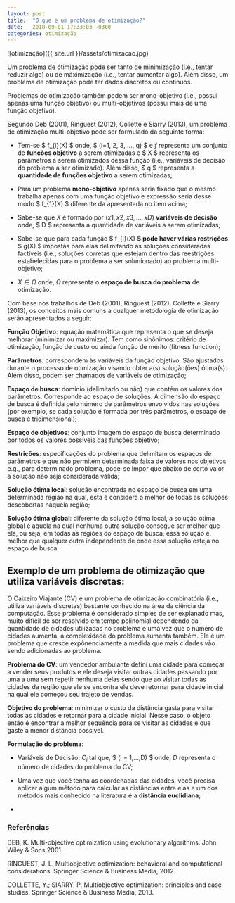 ```yaml
---
layout: post
title:  "O que é um problema de otimização?"
date:   2018-09-01 17:33:03 -0300
categories: otimização
---
```


![otimização]({{ site.url }}/assets/otimizacao.jpg)

Um problema de ótimização pode ser tanto de minimização (i.e., tentar reduzir algo) ou de máximização (i.e., tentar aumentar algo). Além disso, um problema de otimização pode ter dados discretos ou contínuos.

Problemas de ótimização também podem ser mono-objetivo (i.e., possui apenas uma função objetivo) ou multi-objetivos (possui mais de uma função objetivo).

Segundo Deb (2001), Ringuest (2012), Collette e Siarry (2013), um problema de otimização multi-objetivo pode ser formulado da seguinte forma:

* Tem-se $ f_{i}(X) $ onde, $ (i=1, 2, 3, ..., q) $ e $f$ representa um conjunto de __funções objetivo__ a serem otimizadas e $ X $ representa os parâmetros a serem otimizados dessa função (i.e., variáveis de decisão do problema a ser otimizado). Além disso, $ q $ representa a __quantidade de funções objetivo__ a serem otimizadas;

* Para um problema __mono-objetivo__ apenas seria fixado que o mesmo trabalha apenas com uma função objetivo e expressão seria desse modo $ f_{1}(X) $ diferente da apresentada no item acima;

* Sabe-se que $X$ é formado por $(x1, x2, x3, ..., xD)$ __variáveis de decisão__ onde, $ D $ representa a quantidade de variáveis a serem otimizadas;

* Sabe-se que para cada função $ f_{i}(X) $ __pode haver várias restrições__ $ g(X) $ impostas para elas delimitando as soluções consideradas factíveis (i.e., soluções corretas que estejam dentro das reestrições estabelecidas para o problema a ser solunionado) ao problema multi-objetivo;

* $X ∈ Ω$ onde, $Ω$ representa o __espaço de busca do problema__ de otimização.

Com base nos trabalhos de Deb (2001), Ringuest (2012), Collette e Siarry (2013), os conceitos mais comuns a qualquer metodologia de otimização serão apresentados a seguir:

__Função Objetivo__: equação matemática que representa o que se deseja melhorar (minimizar ou maximizar). Tem como sinônimos: critério de otimização, função de custo ou ainda função de mérito (fitness function);

__Parâmetros__: correspondem às variáveis da função objetivo. São ajustados durante o processo de otimização visando obter a(s) solução(ões) ótima(s). Além disso, podem ser chamados de variáveis de otimização;

__Espaço de busca__: domínio (delimitado ou não) que contém os valores dos parâmetros. Corresponde ao espaço de soluções. A dimensão do espaço de busca é definida pelo número de parâmetros envolvidos nas soluções (por exemplo, se cada solução é formada por três parâmetros, o espaço de busca é tridimensional);

__Espaço de objetivos__: conjunto imagem do espaço de busca determinado por todos os valores possíveis das funções objetivo;

__Restrições__: especificações do problema que delimitam os espaços de parâmetros e que não permitem determinada faixa de valores nos objetivos e.g., para determinado problema, pode-se impor que abaixo de certo valor a solução não seja considerada válida;

__Solução ótima local__: solução encontrada no espaço de busca em uma determinada região na qual, esta é considera a melhor de todas as soluções descobertas naquela região;

__Solução ótima global__: diferente da solução ótima local, a solução ótima global é aquela na qual nenhuma outra solução consegue ser melhor que ela, ou seja, em todas as regiões do espaço de busca, essa solução é, melhor que qualquer outra independente de onde essa solução esteja no espaço de busca.

## Exemplo de um problema de otimização que utiliza variáveis discretas:

O Caixeiro Viajante (CV) é um problema de otimização combinatória (i.e., utiliza variáveis discretas) bastante conhecido na área da ciência da computação. Esse problema é considerado simples de ser explanado mas, muito difícil de ser resolvido em tempo polinomial dependendo da quantidade de cidades utilizadas no problema e uma vez que o número de cidades aumenta, a complexidade do problema aumenta também. Ele é um problema que cresce expônenciamente a medida que mais cidades vão sendo adicionadas ao problema.

__Problema do CV__: um vendedor ambulante defini uma cidade para começar a vender seus produtos e ele deseja visitar outras cidades passando por uma a uma sem repetir nenhuma delas sendo que ao visitar todas as cidades da região que ele se encontra ele deve retornar para cidade inicial na qual ele começou seu trajeto de vendas.

__Objetivo do problema__: minimizar o custo da distância gasta para visitar todas as cidades e retornar para a cidade inicial. Nesse caso, o objeto então é encontrar a melhor sequência para se visitar as cidades e que gaste a menor distância possível. 

__Formulação do problema__:

* Variáveis de Decisão: $C_{i}$ tal que, $ (i = 1,...,D) $ onde, $D$ representa o número de cidades do problema do CV;

* Uma vez que você tenha as coordenadas das cidades, você precisa aplicar algum método para calcular as distâncias entre elas e um dos métodos mais conhecido na literatura é a __distância euclidiana__;

* 

### Referências

DEB, K. Multi-objective optimization using evolutionary algorithms. John Wiley & Sons,2001.

RINGUEST, J. L. Multiobjective optimization: behavioral and computational considerations. Springer Science & Business Media, 2012.

COLLETTE, Y.; SIARRY, P. Multiobjective optimization: principles and case studies. Springer Science & Business Media, 2013.
